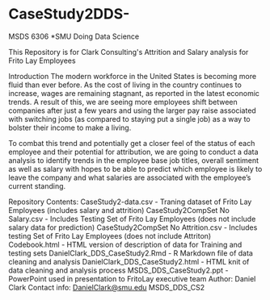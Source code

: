 # CaseStudy2DDS-

MSDS 6306
*SMU Doing Data Science

This Repository is for Clark Consulting's Attrition and Salary analysis for Frito Lay Employees

Introduction
The modern workforce in the United States is becoming more fluid than ever before. As the cost of living in the country continues to increase, wages are remaining stagnant, as reported in the latest economic trends. A result of this, we are seeing more employees shift between companies after just a few years and using the larger pay raise associated with switching jobs (as compared to staying put a single job) as a way to bolster their income to make a living.

To combat this trend and potentially get a closer feel of the status of each employee and their potential for attribution, we are going to conduct a data analysis to identify trends in the employee base job titles, overall sentiment as well as salary with hopes to be able to predict which employee is likely to leave the company and what salaries are associated with the employee’s current standing. 

Repository Contents:
CaseStudy2-data.csv - Traning dataset of Frito Lay Employees (includes salary and attrition)
CaseStudy2CompSet No Salary.csv - Includes Testing Set of Frito Lay Employees (does not include salary data for prediction)
CaseStudy2CompSet No Attrition.csv - Includes testing Set of Frito Lay Employees (does not include Attriton)
Codebook.html - HTML version of description of data for Training and testing sets
DanielClark_DDS_CaseStudy2.Rmd - R Markdown file of data cleaning and analysis
DanielClark_DDS_CaseStudy2.html - HTML knit of data cleaning and analysis process
MSDS_DDS_CaseStudy2.ppt - PowerPoint used in presentation to FritoLay executive team
Author: Daniel Clark
Contact info: DanielClark@smu.edu 
MSDS_DDS_CS2

